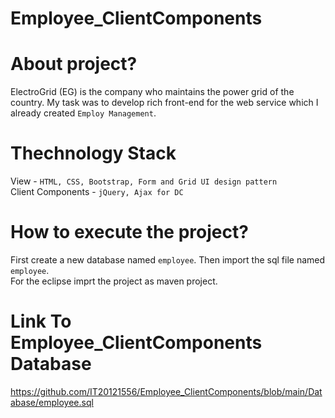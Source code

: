 # Employee_ClientComponents

# About project?
ElectroGrid (EG) is the company who maintains the power grid of the country. My task was to develop rich front-end for the web service which I already created ```Employ Management```. 

#  Thechnology Stack
View - ```HTML, CSS, Bootstrap, Form and Grid UI design pattern```<br/>
Client Components - ```jQuery, Ajax for DC```

# How to execute the project?
First create a new database named ```employee```. Then import the sql file named ```employee```.<br/>
For the eclipse imprt the project as maven project.

#  Link  To Employee_ClientComponents Database
https://github.com/IT20121556/Employee_ClientComponents/blob/main/Database/employee.sql
